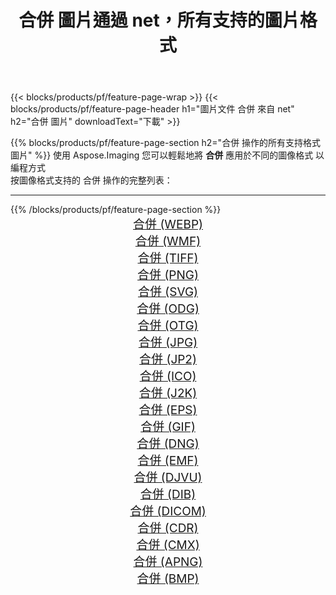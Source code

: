 ﻿---
title: 合併 圖片通過 net，所有支持的圖片格式 
weight: 3920
url: /zh-hant/net/merge 
lang: zh-hant
langdirlevel: 2
locales: zh-hans,ja,it,ru,de,es,fr,nl,id,lt,pl,pt,vi,tr,ko,zh-hant,ar,hi,th,sv,cs,uk,he
description: 使用 Aspose.Imaging 你可以輕鬆地通過 net 獲取 合併 圖像
---

{{< blocks/products/pf/feature-page-wrap >}}
{{< blocks/products/pf/feature-page-header h1="圖片文件 合併 來自 net" h2="合併 圖片" downloadText="下載" >}}


{{% blocks/products/pf/feature-page-section  h2="合併 操作的所有支持格式 圖片" %}}
使用 Aspose.Imaging 您可以輕鬆地將 **合併** 應用於不同的圖像格式 以編程方式
<br/>
按圖像格式支持的 合併 操作的完整列表：
<hr/>
{{% /blocks/products/pf/feature-page-section %}}
<div class="container-fluid productfamilypage bg-gray">
    <div class="convertypes bg-gray agp-content section">
        <div class="container">
		<div class="row other-converters" style="gap: 10px;font-size: 19px;text-align:center;">
		    <div class='col-md-2 other-converter remove-lp remove-rp'><a href="/imaging/zh-hant/net/merge/webp" style="padding:15px;">合併 (WEBP)</a></div><div class='col-md-2 other-converter remove-lp remove-rp'><a href="/imaging/zh-hant/net/merge/wmf" style="padding:15px;">合併 (WMF)</a></div><div class='col-md-2 other-converter remove-lp remove-rp'><a href="/imaging/zh-hant/net/merge/tiff" style="padding:15px;">合併 (TIFF)</a></div><div class='col-md-2 other-converter remove-lp remove-rp'><a href="/imaging/zh-hant/net/merge/png" style="padding:15px;">合併 (PNG)</a></div><div class='col-md-2 other-converter remove-lp remove-rp'><a href="/imaging/zh-hant/net/merge/svg" style="padding:15px;">合併 (SVG)</a></div><div class='col-md-2 other-converter remove-lp remove-rp'><a href="/imaging/zh-hant/net/merge/odg" style="padding:15px;">合併 (ODG)</a></div><div class='col-md-2 other-converter remove-lp remove-rp'><a href="/imaging/zh-hant/net/merge/otg" style="padding:15px;">合併 (OTG)</a></div><div class='col-md-2 other-converter remove-lp remove-rp'><a href="/imaging/zh-hant/net/merge/jpg" style="padding:15px;">合併 (JPG)</a></div><div class='col-md-2 other-converter remove-lp remove-rp'><a href="/imaging/zh-hant/net/merge/jp2" style="padding:15px;">合併 (JP2)</a></div><div class='col-md-2 other-converter remove-lp remove-rp'><a href="/imaging/zh-hant/net/merge/ico" style="padding:15px;">合併 (ICO)</a></div><div class='col-md-2 other-converter remove-lp remove-rp'><a href="/imaging/zh-hant/net/merge/j2k" style="padding:15px;">合併 (J2K)</a></div><div class='col-md-2 other-converter remove-lp remove-rp'><a href="/imaging/zh-hant/net/merge/eps" style="padding:15px;">合併 (EPS)</a></div><div class='col-md-2 other-converter remove-lp remove-rp'><a href="/imaging/zh-hant/net/merge/gif" style="padding:15px;">合併 (GIF)</a></div><div class='col-md-2 other-converter remove-lp remove-rp'><a href="/imaging/zh-hant/net/merge/dng" style="padding:15px;">合併 (DNG)</a></div><div class='col-md-2 other-converter remove-lp remove-rp'><a href="/imaging/zh-hant/net/merge/emf" style="padding:15px;">合併 (EMF)</a></div><div class='col-md-2 other-converter remove-lp remove-rp'><a href="/imaging/zh-hant/net/merge/djvu" style="padding:15px;">合併 (DJVU)</a></div><div class='col-md-2 other-converter remove-lp remove-rp'><a href="/imaging/zh-hant/net/merge/dib" style="padding:15px;">合併 (DIB)</a></div><div class='col-md-2 other-converter remove-lp remove-rp'><a href="/imaging/zh-hant/net/merge/dicom" style="padding:15px;">合併 (DICOM)</a></div><div class='col-md-2 other-converter remove-lp remove-rp'><a href="/imaging/zh-hant/net/merge/cdr" style="padding:15px;">合併 (CDR)</a></div><div class='col-md-2 other-converter remove-lp remove-rp'><a href="/imaging/zh-hant/net/merge/cmx" style="padding:15px;">合併 (CMX)</a></div><div class='col-md-2 other-converter remove-lp remove-rp'><a href="/imaging/zh-hant/net/merge/apng" style="padding:15px;">合併 (APNG)</a></div><div class='col-md-2 other-converter remove-lp remove-rp'><a href="/imaging/zh-hant/net/merge/bmp" style="padding:15px;">合併 (BMP)</a></div>
                </div>
        </div>
    </div>
</div>
<br/>
